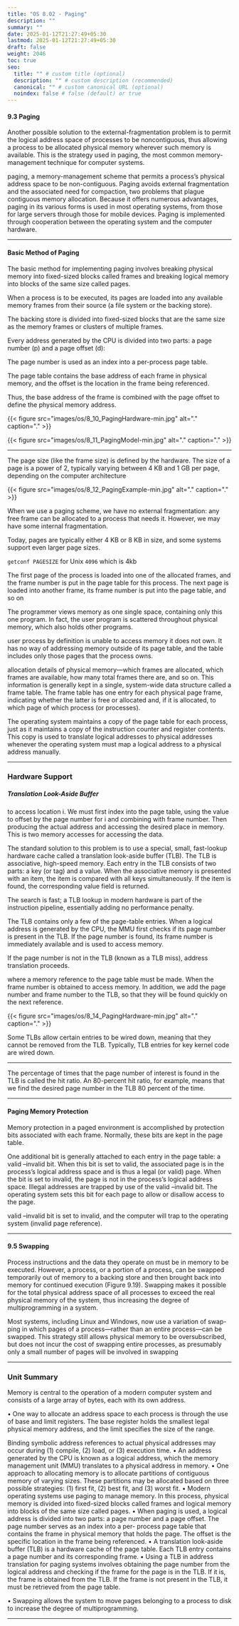 ```yaml
---
title: "OS 8.02 - Paging"
description: ""
summary: ""
date: 2025-01-12T21:27:49+05:30
lastmod: 2025-01-12T21:27:49+05:30
draft: false
weight: 2046
toc: true
seo:
  title: "" # custom title (optional)
  description: "" # custom description (recommended)
  canonical: "" # custom canonical URL (optional)
  noindex: false # false (default) or true
---
```



 
#### 9.3 Paging

Another possible solution to the external-fragmentation problem is to permit the logical address space of processes to be noncontiguous, thus allowing a process to be allocated physical memory wherever such memory is available. This is the strategy used in paging, the most common memory-management
technique for computer systems.

paging, a memory-management scheme that permits a process’s physical address space to be non-contiguous. Paging avoids external fragmentation and the associated need for compaction, two problems that plague contiguous memory allocation. Because it offers numerous advantages, paging in its various forms is used in most operating systems, from those for large servers through those for mobile devices.
Paging is implemented through cooperation between the operating system and the computer hardware.

____

#### Basic Method of Paging

The basic method for implementing paging involves breaking physical memory into fixed-sized blocks called frames and breaking logical memory into blocks of the same size called pages. 

When a process is to be executed, its pages are loaded into any available memory frames from their source (a file system or the backing store). 

The backing store is divided into fixed-sized blocks that are the same size as the memory frames or clusters of multiple frames.


Every address generated by the CPU is divided into two parts: a page number (p) and a page offset (d):

The page number is used as an index into a per-process page table.

The page table contains the base address of each frame
in physical memory, and the offset is the location in the frame being referenced.

Thus, the base address of the frame is combined with the page offset to define the physical memory address.

{{< figure  src="images/os/8_10_PagingHardware-min.jpg"  alt="."  caption="." >}}

{{< figure  src="images/os/8_11_PagingModel-min.jpg"  alt="."  caption="." >}}



___

The page size (like the frame size) is defined by the hardware. The size of a page is a power of 2, typically varying between 4 KB and 1 GB per page, depending on the computer architecture

{{< figure  src="images/os/8_12_PagingExample-min.jpg"  alt="."  caption="." >}}

When we use a paging scheme, we have no external fragmentation: any free frame can be allocated to a process that needs it. However, we may have some internal fragmentation.

Today, pages are typically either 4 KB or 8 KB in size, and some systems support even larger page sizes.

`getconf PAGESIZE` for Unix `4096` which is 4kb

The first page of the process is loaded into one of the allocated frames, and the frame number is put in the page table for this process. The next page is loaded into another frame, its frame number is put into the page table, and so on



The programmer
views memory as one single space, containing only this one program. In fact,
the user program is scattered throughout physical memory, which also holds other programs.

user process by definition is unable to access memory it does
not own. It has no way of addressing memory outside of its page table, and the
table includes only those pages that the process owns.



allocation details of physical memory—which frames are allocated,
which frames are available, how many total frames there are, and so on. This information is generally kept in a single, system-wide data structure called a frame table. The frame table has one entry for each physical page frame, indicating whether the latter is free or allocated and, if it is allocated, to which page of which process (or processes).



The operating system maintains a copy of the page table for each process, just as it maintains a copy of the instruction counter and register contents. This copy is used to translate logical addresses to physical addresses whenever the operating system must map a logical address to a physical address manually.


_____


### Hardware Support

##### Translation Look-Aside Buffer


to access location i. We must first index into the page table, using the value to offset by the page number for i and combining with frame number. 
Then producing the actual address and accessing the desired place in memory.
This is two memory accesses for accessing the data.

The standard solution to this problem is to use a special, small, fast-lookup hardware cache called a translation look-aside buffer (TLB). The TLB is associative, high-speed memory. Each entry in the TLB consists of two parts: a key (or tag) and a value. When the associative memory is presented with an item, the item is compared with all keys simultaneously. If the item is found, the corresponding value field is returned. 

The search is fast; a TLB lookup in modern hardware is part of the instruction pipeline, essentially adding no performance penalty.


The TLB contains only a few of the page-table entries. When a logical address is generated by the CPU, the MMU first checks if its page number is present in the TLB. If the page number is found, its frame number is immediately available and is used to access memory.

If the page number is not in the TLB (known as a TLB miss), address
translation proceeds.


where a memory reference to the page table must be made. When the frame number is obtained to access memory. In addition, we add the page number and frame number to the TLB, so that they will be found quickly on the next reference.

{{< figure  src="images/os/8_14_PagingHardware-min.jpg"  alt="."  caption="." >}}


Some TLBs allow certain entries to be wired down, meaning that
they cannot be removed from the TLB. Typically, TLB entries for key kernel code are wired down.

____


The percentage of times that the page number of interest is found in the TLB is called the hit ratio. An 80-percent hit ratio, for example, means that we find the desired page number in the TLB 80 percent of the time.

___

#### Paging Memory Protection

Memory protection in a paged environment is accomplished by protection bits
associated with each frame. Normally, these bits are kept in the page table.


One additional bit is generally attached to each entry in the page table: a
valid –invalid bit. When this bit is set to valid, the associated page is in the
process’s logical address space and is thus a legal (or valid) page. When the
bit is set to invalid, the page is not in the process’s logical address space. Illegal
addresses are trapped by use of the valid –invalid bit. The operating system
sets this bit for each page to allow or disallow access to the page.


valid –invalid bit is set to invalid, and the computer will trap to the operating
system (invalid page reference).

___


#### 9.5 Swapping

Process instructions and the data they operate on must be in memory to be executed. However, a process, or a portion of a process, can be swapped
temporarily out of memory to a backing store and then brought back into memory for continued execution (Figure 9.19). Swapping makes it possible for the total physical address space of all processes to exceed the real physical memory of the system, thus increasing the degree of multiprogramming in a
system.




Most systems, including Linux and Windows, now use a variation of swap-
ping in which pages of a process—rather than an entire process—can be
swapped. This strategy still allows physical memory to be oversubscribed, but
does not incur the cost of swapping entire processes, as presumably only a
small number of pages will be involved in swapping



____


### Unit Summary

Memory is central to the operation of a modern computer system and
consists of a large array of bytes, each with its own address.

• One way to allocate an address space to each process is through the use of
base and limit registers. The base register holds the smallest legal physical
memory address, and the limit specifies the size of the range.


Binding symbolic address references to actual physical addresses may
occur during (1) compile, (2) load, or (3) execution time.
• An address generated by the CPU is known as a logical address, which
the memory management unit (MMU) translates to a physical address in
memory.
• One approach to allocating memory is to allocate partitions of contiguous
memory of varying sizes. These partitions may be allocated based on three
possible strategies: (1) first fit, (2) best fit, and (3) worst fit.
• Modern operating systems use paging to manage memory. In this process,
physical memory is divided into fixed-sized blocks called frames and
logical memory into blocks of the same size called pages.
• When paging is used, a logical address is divided into two parts: a page
number and a page offset. The page number serves as an index into a per-
process page table that contains the frame in physical memory that holds
the page. The offset is the specific location in the frame being referenced.
• A translation look-aside buffer (TLB) is a hardware cache of the page table.
Each TLB entry contains a page number and its corresponding frame.
• Using a TLB in address translation for paging systems involves obtaining
the page number from the logical address and checking if the frame for the
page is in the TLB. If it is, the frame is obtained from the TLB. If the frame
is not present in the TLB, it must be retrieved from the page table.

• Swapping allows the system to move pages belonging to a process to disk
to increase the degree of multiprogramming.

____


